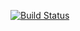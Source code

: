 [![Build Status](https://secure.travis-ci.org/jamesottaway/blinky_monitor.png)](http://travis-ci.org/jamesottaway/blinky_monitor)